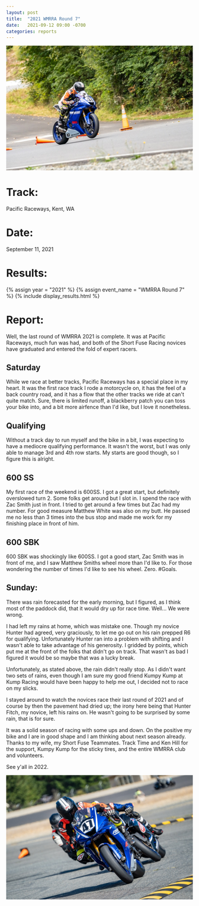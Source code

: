 ```yaml
---
layout: post
title:  "2021 WMRRA Round 7"
date:   2021-09-12 09:00 -0700
categories: reports
---
```


![Photo by Stevenson Foto](/img/race-report-photos/2021/2021-wmrra-r7-t5.jpg)

# Track:
Pacific Raceways, Kent, WA

# Date:
September 11, 2021

# Results:
{% assign year = "2021" %}
{% assign event_name = "WMRRA Round 7" %}
{% include display_results.html %}

# Report:

Well, the last round of WMRRA 2021 is complete. It was at Pacific Raceways, much
fun was had, and both of the Short Fuse Racing novices have graduated and entered
the fold of expert racers.

## Saturday

While we race at better tracks, Pacific Raceways has a special place in my heart.
It was the first race track I rode a motorcycle on, it has the feel of a back
country road, and it has a flow that the other tracks we ride at can't quite
match. Sure, there is limited runoff, a blackberry patch you can toss your bike
into, and a bit more airfence than I'd like, but I love it nonetheless.


## Qualifying
Without a track day to run myself and the bike in a bit, I was expecting to
have a mediocre qualifying performance. It wasn't the worst, but I was only able
to manage 3rd and 4th row starts. My starts are good though, so I figure this 
is alright.

## 600 SS
My first race of the weekend is 600SS. I got a great start, but definitely overslowed
turn 2. Some folks get around but I slot in. I spend the race with Zac Smith just
in front. I tried to get around a few times but Zac had my number. For good
measure Matthew White was also on my butt. He passed me no less than 3 times into
the bus stop and made me work for my finishing place in front of him.

## 600 SBK
600 SBK was shockingly like 600SS. I got a good start, Zac Smith was in front
of me, and I saw Matthew Smiths wheel more than I'd like to. For those wondering
the number of times I'd like to see his wheel. Zero. #Goals.

## Sunday:
There was rain forecasted for the early morning, but I figured, as I think most
of the paddock did, that it would dry up for race time. Well... We were wrong.

I had left my rains at home, which was mistake one. Though my novice Hunter
had agreed, very graciously, to let me go out on his rain prepped R6 for
qualifying. Unfortunately Hunter ran into a problem with shifting and I wasn't
able to take advantage of his generosity. I gridded by points, which put me at
the front of the folks that didn't go on track. That wasn't as bad I figured it
would be so maybe that was a lucky break.

Unfortunately, as stated above, the rain didn't really stop. As I didn't want
two sets of rains, even though I am sure my good friend Kumpy Kump at Kump Racing
would have been happy to help me out, I decided not to race on my slicks.

I stayed around to watch the novices race their last round of 2021 and of course
by then the pavement had dried up; the irony here being that Hunter Fitch, my
novice, left his rains on. He wasn't going to be surprised by some rain, that
is for sure.

It was a solid season of racing with some ups and down. On the positive my bike
and I are in good shape and I am thinking about next season already. Thanks to
my wife, my Short Fuse Teammates. Track Time and Ken Hill for the support,
Kumpy Kump for the sticky tires, and the entire WMRRA club and volunteers.

See y'all in 2022.


![Photo by Stevenson Foto](/img/race-report-photos/2021/2021-wmrra-r7-bus-stop.jpg)
